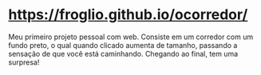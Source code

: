 # https://froglio.github.io/ocorredor/
Meu primeiro projeto pessoal com web. Consiste em um corredor com um fundo preto, o qual quando clicado aumenta de tamanho, passando a sensação de que você está caminhando. Chegando ao final, tem uma surpresa!
